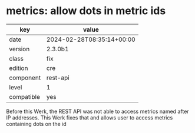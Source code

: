 [//]: # (werk v2)
# metrics: allow dots in metric ids

key        | value
---------- | ---
date       | 2024-02-28T08:35:14+00:00
version    | 2.3.0b1
class      | fix
edition    | cre
component  | rest-api
level      | 1
compatible | yes

Before this Werk, the REST API was not able to access metrics named after IP addresses. This Werk fixes that and allows user to access metrics containing dots on the id
